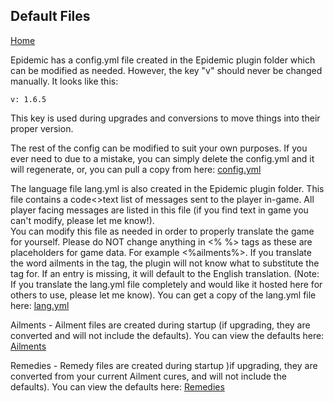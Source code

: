 ## Default Files

[Home](https://torpkev.github.io/epidemic_docs)

Epidemic has a config.yml file created in the Epidemic plugin folder which can be modified as needed.  However, the key "v" should never be changed manually.  It looks like this:

    v: 1.6.5


This key is used during upgrades and conversions to move things into their proper version.

The rest of the config can be modified to suit your own purposes.  If you ever need to due to a mistake, you can simply delete the config.yml and it will regenerate, or, you can pull a copy from here: [config.yml](https://torpkev.github.io/epidemic_docs/defaults/config.yml)

The language file lang.yml is also created in the Epidemic plugin folder.  This file contains a code<>text list of messages sent to the player in-game.  All player facing messages are listed in this file (if you find text in game you can't modify, please let me know!).  
You can modify this file as needed in order to properly translate the game for yourself.  Please do NOT change anything in <% %> tags as these are placeholders for game data.  For example <%ailments%>.  If you translate the word ailments in the tag, the plugin will not know what to substitute the tag for.
If an entry is missing, it will default to the English translation.
(Note: If you translate the lang.yml file completely and would like it hosted here for others to use, please let me know).  You can get a copy of the lang.yml file here: [lang.yml](https://torpkev.github.io/epidemic_docs/defaults/lang.yml)

Ailments - Ailment files are created during startup (if upgrading, they are converted and will not include the defaults).  You can view the defaults here: [Ailments](https://torpkev.github.io/epidemic_docs/defaults/ailments)

Remedies - Remedy files are created during startup )if upgrading, they are converted from your current Ailment cures, and will not include the defaults).  You can view the defaults here: [Remedies](https://torpkev.github.io/epidemic_docs/defaults/remedies)
